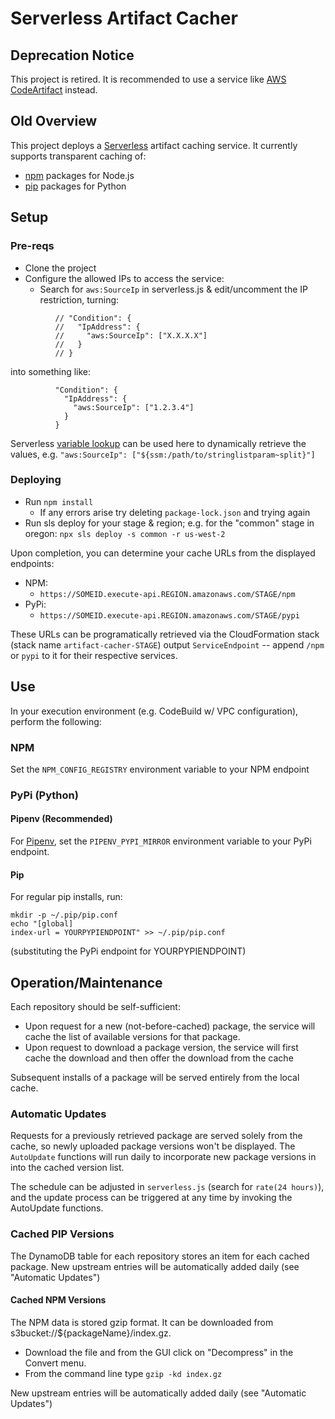 # Serverless Artifact Cacher

## Deprecation Notice

This project is retired. It is recommended to use a service like [AWS CodeArtifact](https://docs.aws.amazon.com/codeartifact/latest/ug/welcome.html) instead.

## Old Overview

This project deploys a [Serverless](https://serverless.com/cli/) artifact caching service. It currently supports transparent caching of:

* [npm](https://www.npmjs.com/) packages for Node.js
* [pip](https://pypi.org/) packages for Python

## Setup

### Pre-reqs

* Clone the project
* Configure the allowed IPs to access the service:
    * Search for `aws:SourceIp` in serverless.js & edit/uncomment the IP restriction, turning:

```
          // "Condition": {
          //   "IpAddress": {
          //     "aws:SourceIp": ["X.X.X.X"]
          //   }
          // }
```
into something like:
```
          "Condition": {
            "IpAddress": {
              "aws:SourceIp": ["1.2.3.4"]
            }
          }
```

Serverless [variable lookup](https://serverless.com/framework/docs/providers/aws/guide/variables/) can be used here to dynamically retrieve the values, e.g. `"aws:SourceIp": ["${ssm:/path/to/stringlistparam~split}"]`
 
### Deploying

* Run `npm install`
    * If any errors arise try deleting `package-lock.json` and trying again
* Run sls deploy for your stage & region; e.g. for the "common" stage in oregon: `npx sls deploy -s common -r us-west-2`

Upon completion, you can determine your cache URLs from the displayed endpoints:

* NPM:
    * `https://SOMEID.execute-api.REGION.amazonaws.com/STAGE/npm`
* PyPi:
    * `https://SOMEID.execute-api.REGION.amazonaws.com/STAGE/pypi`

These URLs can be programatically retrieved via the CloudFormation stack (stack name `artifact-cacher-STAGE`) output `ServiceEndpoint` -- append `/npm` or `pypi` to it for their respective services.

## Use

In your execution environment (e.g. CodeBuild w/ VPC configuration), perform the following:

### NPM

Set the `NPM_CONFIG_REGISTRY` environment variable to your NPM endpoint

### PyPi (Python)

#### Pipenv (Recommended)

For [Pipenv](https://github.com/pypa/pipenv), set the `PIPENV_PYPI_MIRROR` environment variable to your PyPi endpoint.

#### Pip

For regular pip installs, run:
```
mkdir -p ~/.pip/pip.conf
echo "[global]
index-url = YOURPYPIENDPOINT" >> ~/.pip/pip.conf
```
(substituting the PyPi endpoint for YOURPYPIENDPOINT)

## Operation/Maintenance

Each repository should be self-sufficient:
* Upon request for a new (not-before-cached) package, the service will cache the list of available versions for that package.
* Upon request to download a package version, the service will first cache the download and then offer the download from the cache

Subsequent installs of a package will be served entirely from the local cache.

### Automatic Updates

Requests for a previously retrieved package are served solely from the cache, so newly uploaded package versions won't be displayed. The `AutoUpdate` functions will run daily to incorporate new package versions in into the cached version list.

The schedule can be adjusted in `serverless.js` (search for `rate(24 hours)`), and the update process can be triggered at any time by invoking the AutoUpdate functions.

### Cached PIP Versions

The DynamoDB table for each repository stores an item for each cached package. New upstream entries will be automatically added daily (see "Automatic Updates")

#### Cached NPM Versions

The NPM data is stored gzip format. It can be downloaded from s3bucket://${packageName}/index.gz.
- Download the file and from the GUI click on "Decompress" in the Convert menu.
- From the command line type `gzip -kd index.gz`

New upstream entries will be automatically added daily (see "Automatic Updates")
